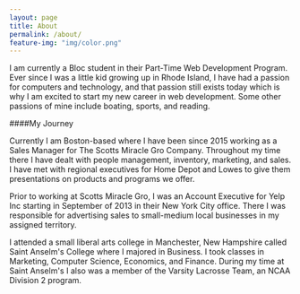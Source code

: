 ```yaml
---
layout: page
title: About
permalink: /about/
feature-img: "img/color.png"
---
```


I am currently a Bloc student in their Part-Time Web Development Program. Ever since I was a little kid growing up in Rhode Island, I have had a passion for computers and technology, and that passion still exists today which is why I am excited to start my new career in web development. Some other passions of mine include boating, sports, and reading.

####My Journey

Currently I am Boston-based where I have been since 2015 working as a Sales Manager for The Scotts Miracle Gro Company. Throughout my time there I have dealt with people management, inventory, marketing, and sales. I have met with regional executives for Home Depot and Lowes to give them presentations on products and programs we offer.

Prior to working at Scotts Miracle Gro, I was an Account Executive for Yelp Inc starting in September of 2013 in their New York City office. There I was responsible for advertising sales to small-medium local businesses in my assigned territory.

I attended a small liberal arts college in Manchester, New Hampshire called Saint Anselm's College where I majored in Business. I took classes in Marketing, Computer Science, Economics, and Finance. During my time at Saint Anselm's I also was a member of the Varsity Lacrosse Team, an NCAA Division 2 program.
